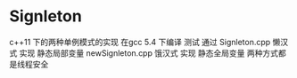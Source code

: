 # Signleton
c++11 下的两种单例模式的实现
在gcc 5.4 下编译 测试 通过
Signleton.cpp 懒汉式 实现 静态局部变量
newSignleton.cpp 饿汉式 实现 静态全局变量
两种方式都是线程安全
